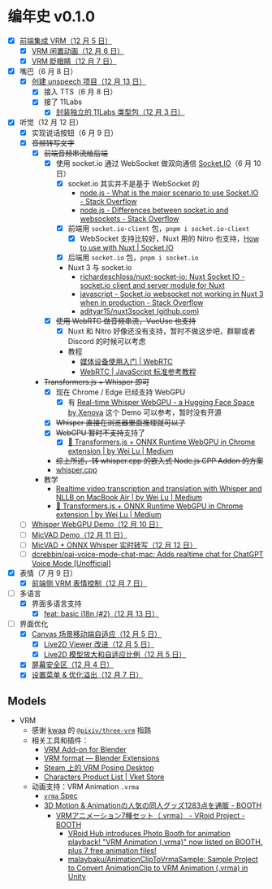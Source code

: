 # 编年史 v0.1.0

- [x] [前端集成 VRM（12 月 5 日）](https://github.com/nekomeowww/airi-vtuber/commit/5738c219b5891f200d7dc9dae04a8e885c8d8c17)
  - [x] [VRM 闲置动画（12 月 6 日）](https://github.com/nekomeowww/airi-vtuber/commit/8f9a0e76cde546952651189229c824c6196caed6)
  - [x] [VRM 眨眼睛（12 月 7 日）](https://github.com/nekomeowww/airi-vtuber/commit/289f8226696998dae36b550d3a055eba04e160f6)

- [x] 嘴巴（6 月 8 日）
  - [x] [创建 unspeech 项目（12 月 13 日）](https://github.com/moeru-ai/unspeech)
    - [x] 接入 TTS（6 月 8 日）
    - [x] 接了 11Labs
      - [x] [封装独立的 11Labs 类型包（12 月 3 日）](https://github.com/nekomeowww/airi-vtuber/commit/f9ddf9af93a61e0a2f3323ced79171f29b6dd2e6)

- [x] 听觉（12 月 12 日）
  - [x] 实现说话按钮（6 月 9 日）
  - [x] ~~音频转写文字~~
    - [x] ~~前端音频串流给后端~~
      - [x] 使用 socket.io 通过 WebSocket 做双向通信 [Socket.IO](https://socket.io/)（6 月 10 日）
        - [x] socket.io 其实并不是基于 WebSocket 的
          - [node.js - What is the major scenario to use Socket.IO - Stack Overflow](https://stackoverflow.com/questions/18587104/what-is-the-major-scenario-to-use-socket-io)
          - [node.js - Differences between socket.io and websockets - Stack Overflow](https://stackoverflow.com/questions/10112178/differences-between-socket-io-and-websockets)
        - [x] 前端用 `socket.io-client` 包，`pnpm i socket.io-client`
          - [x] WebSocket 支持比较好，Nuxt 用的 Nitro 也支持，[How to use with Nuxt | Socket.IO](https://socket.io/how-to/use-with-nuxt)
        - [x] 后端用 `socket.io` 包，`pnpm i socket.io`
        - Nuxt 3 与 socket.io
          - [richardeschloss/nuxt-socket-io: Nuxt Socket IO - socket.io client and server module for Nuxt](https://github.com/richardeschloss/nuxt-socket-io)
          - [javascript - Socket.io websocket not working in Nuxt 3 when in production - Stack Overflow](https://stackoverflow.com/questions/73592619/socket-io-websocket-not-working-in-nuxt-3-when-in-production)
          - [adityar15/nuxt3socket (github.com)](https://github.com/adityar15/nuxt3socket)
      - [x] ~~使用 WebRTC 做音频串流，VueUse 也支持~~
        - [x] Nuxt 和 Nitro 好像还没有支持，暂时不做这步吧，群聊或者 Discord 的时候可以考虑
        - 教程
          - [媒体设备使用入门 | WebRTC](https://webrtc.org/getting-started/media-devices?hl=zh-cn)
          - [WebRTC | JavaScript 标准参考教程](https://wohugb.gitbooks.io/javascript/content/htmlapi/webrtc.html)
    - ~~Transformers.js + Whisper 即可~~
      - [x] 现在 Chrome / Edge 已经支持 WebGPU
        - [x] 有 [Real-time Whisper WebGPU - a Hugging Face Space by Xenova](https://huggingface.co/spaces/Xenova/realtime-whisper-webgpu) 这个 Demo 可以参考，暂时没有开源
      - [x] ~~Whisper 直接在浏览器里面推理就可以了~~
      - [x] ~~WebGPU 暂时不支持~~支持了
        - [x] [🤗 Transformers.js + ONNX Runtime WebGPU in Chrome extension | by Wei Lu | Medium](https://medium.com/@GenerationAI/transformers-js-onnx-runtime-webgpu-in-chrome-extension-13b563933ca9)
      - ~~综上所述，转 whisper.cpp 的嵌入式 Node.js CPP Addon 的方案~~
      - [whisper.cpp](https://github.com/ggerganov/whisper.cpp)
    - 教学
      - [Realtime video transcription and translation with Whisper and NLLB on MacBook Air | by Wei Lu | Medium](https://medium.com/@GenerationAI/realtime-video-transcription-and-translation-with-whisper-and-nllb-on-macbook-air-31db4c62c074)
      - [🤗 Transformers.js + ONNX Runtime WebGPU in Chrome extension | by Wei Lu | Medium](https://medium.com/@GenerationAI/transformers-js-onnx-runtime-webgpu-in-chrome-extension-13b563933ca9)
  - [ ] [Whisper WebGPU Demo（12 月 10 日）](https://github.com/moeru-ai/airi/commit/ae3b9468d74c5d38c507ae2877799fd36339f8c1)
  - [ ] [MicVAD Demo（12 月 11 日）](https://github.com/moeru-ai/airi/commit/e4a0cc71006639669e9d71f0db27086fca47a03a)
  - [ ] [MicVAD + ONNX Whisper 实时转写（12 月 12 日）](https://github.com/moeru-ai/airi/commit/01dbaeb9317ab7491743e50dd6c58fc7e19a880d)
  - [ ] [dcrebbin/oai-voice-mode-chat-mac: Adds realtime chat for ChatGPT Voice Mode [Unofficial]](https://github.com/dcrebbin/oai-voice-mode-chat-mac)
- [x] 表情（7 月 9 日）
  - [x] [前端侧 VRM 表情控制（12 月 7 日）](https://github.com/nekomeowww/airi-vtuber/commit/b69abd2b5ab70aa1d72b5e7224f146c8426394eb)

- [ ] 多语言
  - [x] 界面多语言支持
    - [x] [feat: basic i18n (#2)（12 月 13 日）](https://github.com/moeru-ai/airi/commit/38cda9e957aa4d66bed115ebf96d3d81ce085f68)

- [ ] 界面优化
  - [x] [Canvas 场景移动端自适应（12 月 5 日）](https://github.com/nekomeowww/airi-vtuber/commit/bc04dbaf2ba98f13a367a8dd153cef4a19d1b83d)
    - [x] [Live2D Viewer 改进（12 月 5 日）](https://github.com/nekomeowww/airi-vtuber/commit/f6e41e64afdb2592024a24ec2d1de732c4c3d537)
    - [x] [Live2D 模型放大和自适应比例（12 月 5 日）](https://github.com/nekomeowww/airi-vtuber/commit/1ce61d7e13fd9dc55a447e513a10e4a08730716c)
  - [x] [屏幕安全区（12 月 4 日）](https://github.com/nekomeowww/airi-vtuber/commit/135a8a00fc4d0013d2caec585e8c911817870abc)
  - [x] [设置菜单 & 优化溢出（12 月 7 日）](https://github.com/nekomeowww/airi-vtuber/commit/e2f1f7bd37757b862d803f3cd77475b436fe8758)

## Models

- VRM
  - 感谢 [kwaa](https://github.com/kwaa) 的 [`@pixiv/three-vrm`](https://github.com/pixiv/three-vrm/) 指路
  - 相关工具和插件：
    - [VRM Add-on for Blender](https://vrm-addon-for-blender.info/en/)
    - [VRM format — Blender Extensions](https://extensions.blender.org/add-ons/vrm/)
    - [Steam 上的 VRM Posing Desktop](https://store.steampowered.com/app/1895630/VRM_Posing_Desktop/)
    - [Characters Product List | Vket Store](https://store.vket.com/en/category/1)
  - 动画支持：VRM Animation `.vrma`
    - [`vrma` Spec](https://github.com/vrm-c/vrm-specification/tree/master/specification/VRMC_vrm_animation-1.0)
    - [3D Motion & Animationの人気の同人グッズ1283点を通販 - BOOTH](https://booth.pm/en/browse/3D%20Motion%20&%20Animation)
      - [VRMアニメーション7種セット（.vrma） - VRoid Project - BOOTH](https://vroid.booth.pm/items/5512385)
        - [VRoid Hub introduces Photo Booth for animation playback! "VRM Animation (.vrma)" now listed on BOOTH, plus 7 free animation files!](https://vroid.com/en/news/6HozzBIV0KkcKf9dc1fZGW)
        - [malaybaku/AnimationClipToVrmaSample: Sample Project to Convert AnimationClip to VRM Animation (.vrma) in Unity](https://github.com/malaybaku/AnimationClipToVrmaSample)
